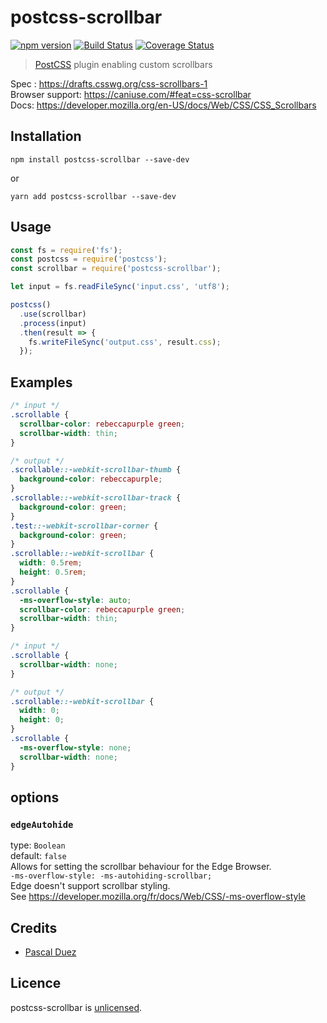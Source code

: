 # postcss-scrollbar

[![npm version][npm-image]][npm-url]
[![Build Status][travis-image]][travis-url]
[![Coverage Status][codecov-image]][codecov-url]

> [PostCSS] plugin enabling custom scrollbars

Spec : https://drafts.csswg.org/css-scrollbars-1  
Browser support: https://caniuse.com/#feat=css-scrollbar  
Docs: https://developer.mozilla.org/en-US/docs/Web/CSS/CSS_Scrollbars

## Installation

```
npm install postcss-scrollbar --save-dev
```

or

```
yarn add postcss-scrollbar --save-dev
```

## Usage

```js
const fs = require('fs');
const postcss = require('postcss');
const scrollbar = require('postcss-scrollbar');

let input = fs.readFileSync('input.css', 'utf8');

postcss()
  .use(scrollbar)
  .process(input)
  .then(result => {
    fs.writeFileSync('output.css', result.css);
  });
```

## Examples

```css
/* input */
.scrollable {
  scrollbar-color: rebeccapurple green;
  scrollbar-width: thin;
}
```

```css
/* output */
.scrollable::-webkit-scrollbar-thumb {
  background-color: rebeccapurple;
}
.scrollable::-webkit-scrollbar-track {
  background-color: green;
}
.test::-webkit-scrollbar-corner {
  background-color: green;
}
.scrollable::-webkit-scrollbar {
  width: 0.5rem;
  height: 0.5rem;
}
.scrollable {
  -ms-overflow-style: auto;
  scrollbar-color: rebeccapurple green;
  scrollbar-width: thin;
}
```

```css
/* input */
.scrollable {
  scrollbar-width: none;
}
```

```css
/* output */
.scrollable::-webkit-scrollbar {
  width: 0;
  height: 0;
}
.scrollable {
  -ms-overflow-style: none;
  scrollbar-width: none;
}
```

## options

### `edgeAutohide`

type: `Boolean`  
default: `false`  
Allows for setting the scrollbar behaviour for the Edge Browser.  
`-ms-overflow-style: -ms-autohiding-scrollbar;`  
Edge doesn't support scrollbar styling.  
See https://developer.mozilla.org/fr/docs/Web/CSS/-ms-overflow-style

## Credits

- [Pascal Duez](https://github.com/pascalduez)

## Licence

postcss-scrollbar is [unlicensed](http://unlicense.org/).

[postcss]: https://github.com/postcss/postcss
[npm-url]: https://www.npmjs.org/package/postcss-scrollbar
[npm-image]: http://img.shields.io/npm/v/postcss-scrollbar.svg?style=flat-square
[travis-url]: https://travis-ci.org/pascalduez/postcss-scrollbar?branch=master
[travis-image]: http://img.shields.io/travis/pascalduez/postcss-scrollbar.svg?style=flat-square
[codecov-url]: https://codecov.io/gh/pascalduez/postcss-scrollbar
[codecov-image]: https://img.shields.io/codecov/c/github/pascalduez/postcss-scrollbar.svg?style=flat-square
[depstat-url]: https://david-dm.org/pascalduez/postcss-scrollbar
[depstat-image]: https://david-dm.org/pascalduez/postcss-scrollbar.svg?style=flat-square
[license-image]: http://img.shields.io/npm/l/postcss-scrollbar.svg?style=flat-square
[license-url]: UNLICENSE

